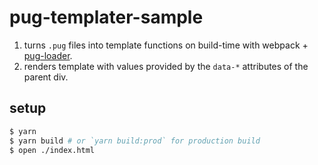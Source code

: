 # pug-templater-sample

1. turns `.pug` files into template functions on build-time with webpack + [pug-loader](https://github.com/pugjs/pug-loader).
1. renders template with values provided by the `data-*` attributes of the parent div.

## setup
```sh
$ yarn
$ yarn build # or `yarn build:prod` for production build
$ open ./index.html
```
